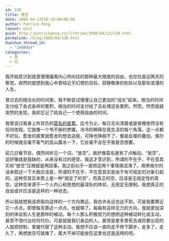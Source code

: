 ```yaml
---
id: 138
title: 放空
date: 2008-04-13T20:19:00+00:00
author: Patrick Peng
layout: post
guid: http://patrickpeng.cn/lifetime/2008/04/13/138.html
permalink: /blog/2008/04/138.html
duoshuo_thread_id:
  - "1940054"
categories:
  - 思
  - 記
---
```

<p>我开始意识到我曾慢慢偏离内心所向往的那种最大限度的自由，也仅仅是近两天的察觉。突然的就想到我心中曾经近乎幻想的目标，寂静飘渺的别处以及那些浪漫的人生。</p>  <p>曾过去的相当长的时间里，我不断尝试慢慢让自己更加的“成长”起来。相当的时间支付给了各式各样的累积，相当的时间支付给了去处理这些累积。然而，然而我就突然的发现，我却忘记了给自己一个使用自由的时间。</p>  <p>我曾说过我身上所背负的<a href="http://patrickpeng.cn/lifetime/2003/04/28/12.html" target="_blank">莫名的疲累</a>。迄今为止，每日无论清晨或是夜晚依然没有任何改观。它就像一个甩不掉的梦魇，冷冷的稀释在我生活的每个角落。这一点都不好玩，愈发的疲累就愈发的想去逃脱，可挣也挣脱不了，像是反噬的叠加，偶尔的时候就会毫不客气的显山露水一下，它丝毫不会在乎我是否想要。</p>  <p>前几日看节目，偶然间听见一个词，“放空”。我好像莫名就有了点触动。“放空”，这好像就是我缺的，从来没有过的感受。我这才意识到，所谓的不在乎、不在意其实和“放空”压根就是两回事。我之前似乎一直把这两个事情搞混淆了。用黑格尔的话来叙述一下大致应该是，所谓的不在乎、不在意其实是由于有可规定的对象引起的，这种空其实本质上是一种“规定了的空”，而真正的空，应该是无规定性的真空。这种空来源于一个人内心和思想的最深处的体验，无规定无限制。我想真正的自由或许应该是这样的一种状态。</p>  <p>所以我就想我该把我向这样的一个方向靠近。我也许永远也达不到，可是我要靠近它一点点。即使每天靠近一点点，也就够了。每每有这样无力的方向，我就更加深刻的体会到人生是那样的被动。每个人那么积极努力的想把这种被动转化成主动，甚至不惜付出任何代价。可是就是我们身边的人，甚至是更多曾死去或将要出现的人就把控制、掌握代替了这种主动。我想不应该一直的走不停下脚步，走多了，走久了，再想放空可就难了，尾大不掉可能放在这里也还是适用的吧。</p>